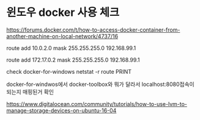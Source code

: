 # 윈도우 docker 사용 체크
https://forums.docker.com/t/how-to-access-docker-container-from-another-machine-on-local-network/4737/16


route add 10.0.2.0 mask 255.255.255.0 192.168.99.1


route add 172.17.0.2 mask 255.255.255.0 192.168.99.1


check
docker-for-windows
netstat -r
route PRINT

docker-for-windwos에서 docker-toolbox와 뭐가 달라서 localhost:8080접속이 되는지 매핑된거 확인

https://www.digitalocean.com/community/tutorials/how-to-use-lvm-to-manage-storage-devices-on-ubuntu-16-04
